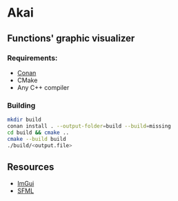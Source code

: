 # Akai


## Functions' graphic visualizer

### Requirements:

- [Conan](https://conan.io)
- CMake
- Any C++ compiler

### Building
```sh
mkdir build                                                                           #
conan install . --output-folder=build --build=missing                                 # install conan deps
cd build && cmake ..                                                                  # init CMake
cmake --build build                                                                   # build
./build/<output.file>                                                                 # run app
```

## Resources
- [ImGui](https://pthom.github.io/imgui_manual_online/manual/imgui_manual.html)
- [SFML](https://www.sfml-dev.org/documentation/2.6.2/)
